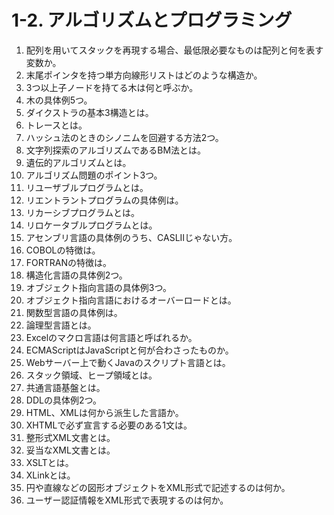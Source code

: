 # 1-2. アルゴリズムとプログラミング

1. 配列を用いてスタックを再現する場合、最低限必要なものは配列と何を表す変数か。
2. 末尾ポインタを持つ単方向線形リストはどのような構造か。
3. 3つ以上子ノードを持てる木は何と呼ぶか。
4. 木の具体例5つ。
5. ダイクストラの基本3構造とは。
6. トレースとは。
7. ハッシュ法のときのシノニムを回避する方法2つ。
8. 文字列探索のアルゴリズムであるBM法とは。
9. 遺伝的アルゴリズムとは。
10. アルゴリズム問題のポイント3つ。
11. リユーザブルプログラムとは。
12. リエントラントプログラムの具体例は。
13. リカーシブプログラムとは。
14. リロケータブルプログラムとは。
15. アセンブリ言語の具体例のうち、CASLIIじゃない方。
16. COBOLの特徴は。
17. FORTRANの特徴は。
18. 構造化言語の具体例2つ。
19. オブジェクト指向言語の具体例3つ。
20. オブジェクト指向言語におけるオーバーロードとは。
21. 関数型言語の具体例は。
22. 論理型言語とは。
23. Excelのマクロ言語は何言語と呼ばれるか。
24. ECMAScriptはJavaScriptと何が合わさったものか。
25. Webサーバー上で動くJavaのスクリプト言語とは。
26. スタック領域、ヒープ領域とは。
27. 共通言語基盤とは。
28. DDLの具体例2つ。
29. HTML、XMLは何から派生した言語か。
30. XHTMLで必ず宣言する必要のある1文は。
31. 整形式XML文書とは。
32. 妥当なXML文書とは。
33. XSLTとは。
34. XLinkとは。
35. 円や直線などの図形オブジェクトをXML形式で記述するのは何か。
36. ユーザー認証情報をXML形式で表現するのは何か。
